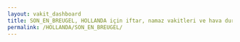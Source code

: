 ```yaml
---
layout: vakit_dashboard
title: SON_EN_BREUGEL, HOLLANDA için iftar, namaz vakitleri ve hava durumu - ilçe/eyalet seç
permalink: /HOLLANDA/SON_EN_BREUGEL/
---
```


<script type="text/javascript">
  var GLOBAL_COUNTRY = 'HOLLANDA';
  var GLOBAL_CITY = 'SON_EN_BREUGEL';
  var GLOBAL_STATE = '';
  var lat = 72;
  var lon = 21;
</script>
